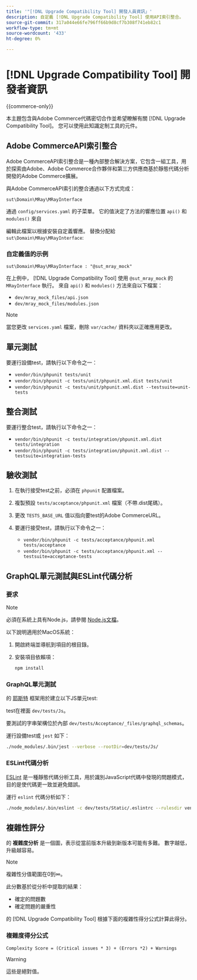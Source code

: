 ```yaml
---
title: '"[!DNL Upgrade Compatibility Tool] 開發人員資訊」'
description: 自定義 [!DNL Upgrade Compatibility Tool] 使用API索引整合。
source-git-commit: 317a044e66fe796ff66b9d8cf7b308f741eb82c1
workflow-type: tm+mt
source-wordcount: '433'
ht-degree: 0%

---
```



# [!DNL Upgrade Compatibility Tool] 開發者資訊

{{commerce-only}}

本主題包含與Adobe Commerce代碼密切合作並希望瞭解有關 [!DNL Upgrade Compatibility Tool]。 您可以使用此知識定制工具的元件。

## Adobe CommerceAPI索引整合

Adobe CommerceAPI索引整合是一種內部整合解決方案，它包含一組工具，用於探索由Adobe、Adobe Commerce合作夥伴和第三方供應商基於靜態代碼分析開發的Adobe Commerce擴展。

與Adobe CommerceAPI索引的整合通過以下方式完成：

`sut\Domain\MRay\MRayInterface`

通過 `config/services.yaml` 的子菜單。 它的值決定了方法的響應位置 `api()` 和 `modules()` 來自

編輯此檔案以根據安裝自定義響應。 替換分配給 `sut\Domain\MRay\MRayInterface`:

### 自定義值的示例

`sut\Domain\MRay\MRayInterface : "@sut_mray_mock"`

在上例中， [!DNL Upgrade Compatibility Tool] 使用 `@sut_mray_mock` 的 `MRayInterface` 執行。 來自 `api()` 和 `modules()` 方法來自以下檔案：

- `dev/mray_mock_files/api.json`
- `dev/mray_mock_files/modules.json`

>[!NOTE]
>
>當您更改 `services.yaml` 檔案，刪除 `var/cache/` 資料夾以正確應用更改。

## 單元測試

要運行設備test，請執行以下命令之一：

- `vendor/bin/phpunit tests/unit`
- `vendor/bin/phpunit -c tests/unit/phpunit.xml.dist tests/unit`
- `vendor/bin/phpunit -c tests/unit/phpunit.xml.dist --testsuite=unit-tests`

## 整合測試

要運行整合test，請執行以下命令之一：

- `vendor/bin/phpunit -c tests/integration/phpunit.xml.dist tests/integration`
- `vendor/bin/phpunit -c tests/integration/phpunit.xml.dist --testsuite=integration-tests`

## 驗收測試

1. 在執行接受test之前，必須在 `phpunit` 配置檔案。
1. 複製預設 `tests/acceptance/phpunit.xml` 檔案（不帶.dist尾碼）。
1. 更改 `TESTS_BASE_URL` 值以指向要test的Adobe CommerceURL。
1. 要運行接受test，請執行以下命令之一：

   - `vendor/bin/phpunit -c tests/acceptance/phpunit.xml tests/acceptance`
   - `vendor/bin/phpunit -c tests/acceptance/phpunit.xml --testsuite=acceptance-tests`

## GraphQL單元測試與ESLint代碼分析

### 要求

>[!NOTE]
>
>必須在系統上具有Node.js，請參閱 [Node.js文檔](https://nodejs.dev/learn/how-to-install-nodejs)。

以下說明適用於MacOS系統：

1. 開啟終端並導航到項目的根目錄。
1. 安裝項目依賴項：

   ```bash
   npm install
   ```

### GraphQL單元測試

的 [耶斯特](https://jestjs.io/docs/getting-started) 框架用於建立以下JS單元test:

test在裡面 `dev/tests/Js`。

要測試的字串架構位於內部 `dev/tests/Acceptance/_files/graphql_schemas`。

運行設備test或 `jest` 如下：

```bash
./node_modules/.bin/jest --verbose --rootDir=dev/tests/Js/
```

### ESLint代碼分析

[ESLint](https://eslint.org/docs/user-guide/getting-started) 是一種靜態代碼分析工具，用於識別JavaScript代碼中發現的問題模式，目的是使代碼更一致並避免錯誤。

運行 `eslint` 代碼分析如下：

```bash
./node_modules/.bin/eslint -c dev/tests/Static/.eslintrc --rulesdir vendor/magento/magento-coding-standard/eslint/rules path/to/analyse
```

## 複雜性評分

的 **複雜度分析** 是一個圖，表示從當前版本升級到新版本可能有多難。 數字越低，升級越容易。

>[!NOTE]
>
>複雜性分值範圍在0到∞。

此分數基於從分析中提取的結果：

- 確定的問題數
- 確定問題的嚴重性

的 [!DNL Upgrade Compatibility Tool] 根據下面的複雜性得分公式計算此得分。

### 複雜度得分公式

`Complexity Score = (Critical issues * 3) + (Errors *2) + Warnings`

>[!WARNING]
>
>這些是絕對值。
